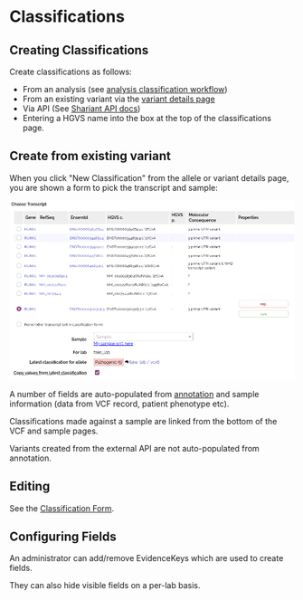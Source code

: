 # Classifications

## Creating Classifications

Create classifications as follows:

* From an analysis (see [analysis classification workflow](../analysis/analysis_classification.md))
* From an existing variant via the [variant details page](../annotation/variant_details.md)
* Via API (See [Shariant API docs](https://shariant.readthedocs.io/en/latest/integration/api/classification_post.html))
* Entering a HGVS name into the box at the top of the classifications page.  

## Create from existing variant

When you click "New Classification" from the allele or variant details page, you are shown a form to pick the transcript and sample:
 
![](images/classification_choose_transcript.png)

A number of fields are auto-populated from [annotation](../annotation/annotation_details.md) and sample information (data from VCF record, patient phenotype etc).

Classifications made against a sample are linked from the bottom of the VCF and sample pages.

Variants created from the external API are not auto-populated from annotation. 

## Editing

See the [Classification Form](classification_form).

## Configuring Fields

An administrator can add/remove EvidenceKeys which are used to create fields.

They can also hide visible fields on a per-lab basis. 
